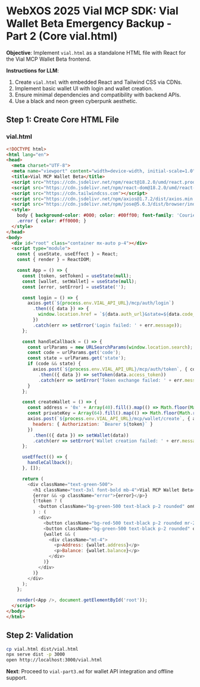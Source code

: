# WebXOS 2025 Vial MCP SDK: Vial Wallet Beta Emergency Backup - Part 2 (Core vial.html)

**Objective**: Implement `vial.html` as a standalone HTML file with React for the Vial MCP Wallet Beta frontend.

**Instructions for LLM**:
1. Create `vial.html` with embedded React and Tailwind CSS via CDNs.
2. Implement basic wallet UI with login and wallet creation.
3. Ensure minimal dependencies and compatibility with backend APIs.
4. Use a black and neon green cyberpunk aesthetic.

## Step 1: Create Core HTML File

### vial.html
```html
<!DOCTYPE html>
<html lang="en">
<head>
  <meta charset="UTF-8">
  <meta name="viewport" content="width=device-width, initial-scale=1.0">
  <title>Vial MCP Wallet Beta</title>
  <script src="https://cdn.jsdelivr.net/npm/react@18.2.0/umd/react.production.min.js"></script>
  <script src="https://cdn.jsdelivr.net/npm/react-dom@18.2.0/umd/react-dom.production.min.js"></script>
  <script src="https://cdn.tailwindcss.com"></script>
  <script src="https://cdn.jsdelivr.net/npm/axios@1.7.2/dist/axios.min.js"></script>
  <script src="https://cdn.jsdelivr.net/npm/jose@5.6.3/dist/browser/index.js"></script>
  <style>
    body { background-color: #000; color: #00ff00; font-family: 'Courier New', monospace; }
    .error { color: #ff0000; }
  </style>
</head>
<body>
  <div id="root" class="container mx-auto p-4"></div>
  <script type="module">
    const { useState, useEffect } = React;
    const { render } = ReactDOM;

    const App = () => {
      const [token, setToken] = useState(null);
      const [wallet, setWallet] = useState(null);
      const [error, setError] = useState('');

      const login = () => {
        axios.get(`${process.env.VIAL_API_URL}/mcp/auth/login`)
          .then(({ data }) => {
            window.location.href = `${data.auth_url}&state=${data.code_verifier}`;
          })
          .catch(err => setError('Login failed: ' + err.message));
      };

      const handleCallback = () => {
        const urlParams = new URLSearchParams(window.location.search);
        const code = urlParams.get('code');
        const state = urlParams.get('state');
        if (code && state) {
          axios.post(`${process.env.VIAL_API_URL}/mcp/auth/token`, { code, code_verifier: state })
            .then(({ data }) => setToken(data.access_token))
            .catch(err => setError('Token exchange failed: ' + err.message));
        }
      };

      const createWallet = () => {
        const address = '0x' + Array(40).fill().map(() => Math.floor(Math.random() * 16).toString(16)).join('');
        const privateKey = Array(64).fill().map(() => Math.floor(Math.random() * 16).toString(16)).join('');
        axios.post(`${process.env.VIAL_API_URL}/mcp/wallet/create`, { address, private_key: privateKey, balance: 0.0 }, {
          headers: { Authorization: `Bearer ${token}` }
        })
          .then(({ data }) => setWallet(data))
          .catch(err => setError('Wallet creation failed: ' + err.message));
      };

      useEffect(() => {
        handleCallback();
      }, []);

      return (
        <div className="text-green-500">
          <h1 className="text-3xl font-bold mb-4">Vial MCP Wallet Beta</h1>
          {error && <p className="error">{error}</p>}
          {!token ? (
            <button className="bg-green-500 text-black p-2 rounded" onClick={login}>Login with Google</button>
          ) : (
            <div>
              <button className="bg-red-500 text-black p-2 rounded mr-2" onClick={() => setToken(null)}>Logout</button>
              <button className="bg-green-500 text-black p-2 rounded" onClick={createWallet}>Create Wallet</button>
              {wallet && (
                <div className="mt-4">
                  <p>Address: {wallet.address}</p>
                  <p>Balance: {wallet.balance}</p>
                </div>
              )}
            </div>
          )}
        </div>
      );
    };

    render(<App />, document.getElementById('root'));
  </script>
</body>
</html>
```

## Step 2: Validation
```bash
cp vial.html dist/vial.html
npx serve dist -p 3000
open http://localhost:3000/vial.html
```

**Next**: Proceed to `vial-part3.md` for wallet API integration and offline support.